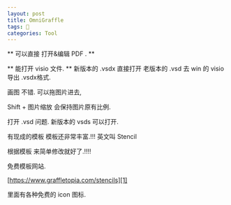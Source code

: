 ```yaml
---
layout: post
title: OmniGraffle
tags: 
categories: Tool
---
```


** 可以直接 打开&编辑 PDF . **

** 能打开 visio 文件. **
新版本的 .vsdx  直接打开
老版本的 .vsd  去 win 的 visio 导出 .vsdx格式.





画图 不错.  可以拖图片进去,

Shift + 图片缩放  会保持图片原有比例.


打开 .vsd 问题.
新版本的 vsds 可以打开. 




有现成的模板 模板还非常丰富.!!! 英文叫 Stencil 

根据模板 来简单修改就好了.!!!!


免费模板网站.

[https://www.graffletopia.com/stencils][1]

里面有各种免费的 icon 图标.



[1]:	https://www.graffletopia.com/stencils